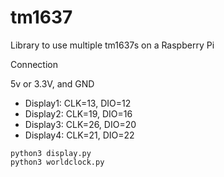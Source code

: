 # tm1637
Library to use multiple tm1637s on a Raspberry Pi

Connection

5v or 3.3V, and GND
- Display1:  CLK=13, DIO=12
- Display2:  CLK=19, DIO=16
- Display3:  CLK=26, DIO=20
- Display4:  CLK=21, DIO=22

```
python3 display.py
python3 worldclock.py
```
